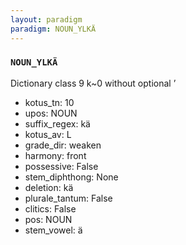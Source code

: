 ```yaml
---
layout: paradigm
paradigm: NOUN_YLKÄ
---
```

### ` NOUN_YLKÄ `

Dictionary class 9 k~0 without optional ’
* kotus_tn: 10
* upos: NOUN
* suffix_regex: kä
* kotus_av: L
* grade_dir: weaken
* harmony: front
* possessive: False
* stem_diphthong: None
* deletion: kä
* plurale_tantum: False
* clitics: False
* pos: NOUN
* stem_vowel: ä
